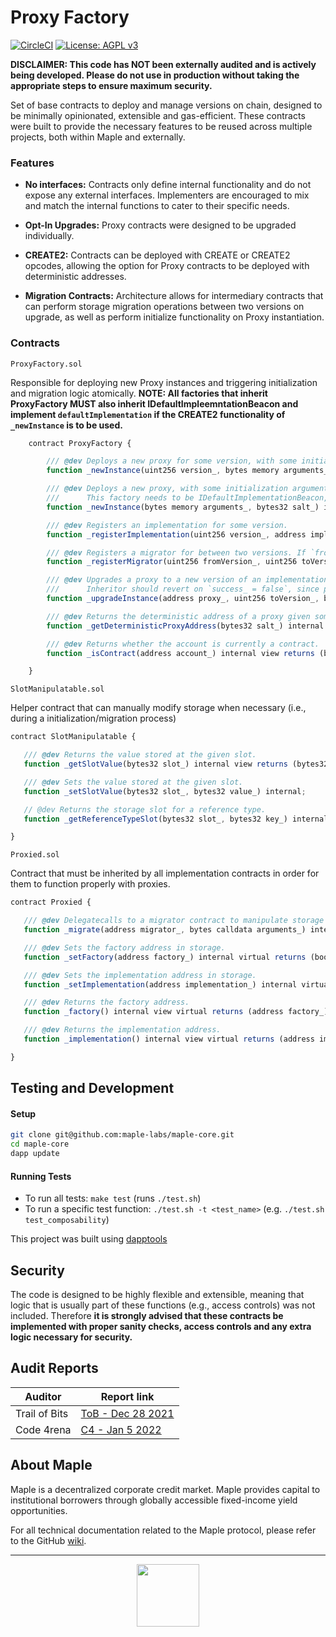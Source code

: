 # Proxy Factory

[![CircleCI](https://circleci.com/gh/maple-labs/proxy-factory/tree/main.svg?style=svg)](https://circleci.com/gh/maple-labs/proxy-factory/tree/main) [![License: AGPL v3](https://img.shields.io/badge/License-AGPL%20v3-blue.svg)](https://www.gnu.org/licenses/agpl-3.0)

**DISCLAIMER: This code has NOT been externally audited and is actively being developed. Please do not use in production without taking the appropriate steps to ensure maximum security.**

Set of base contracts to deploy and manage versions on chain, designed to be minimally opinionated, extensible and gas-efficient. These contracts were built to provide the necessary features to be reused across multiple projects, both within Maple and externally.

### Features
- **No interfaces:** Contracts only define internal functionality and do not expose any external interfaces. Implementers are encouraged to mix and match the internal functions to cater to their specific needs.

- **Opt-In Upgrades:** Proxy contracts were designed to be upgraded individually.

- **CREATE2:** Contracts can be deployed with CREATE or CREATE2 opcodes, allowing the option for Proxy contracts to be deployed with deterministic addresses.

- **Migration Contracts:** Architecture allows for intermediary contracts that can perform storage migration operations between two versions on upgrade, as well as perform initialize functionality on Proxy instantiation.

### Contracts

`ProxyFactory.sol`

Responsible for deploying new Proxy instances and triggering initialization and migration logic atomically.
**NOTE: All factories that inherit ProxyFactory MUST also inherit IDefaultImpleemntationBeacon and implement `defaultImplementation` if the CREATE2 functionality of `_newInstance` is to be used.**

```js
    contract ProxyFactory {

        /// @dev Deploys a new proxy for some version, with some initialization arguments, using `create` (i.e. factory's nonce determines the address).
        function _newInstance(uint256 version_, bytes memory arguments_) internal virtual returns (bool success_, address proxy_);

        /// @dev Deploys a new proxy, with some initialization arguments, using `create2` (i.e. salt determines the address).
        ///      This factory needs to be IDefaultImplementationBeacon, since the proxy will pull its implementation from it.
        function _newInstance(bytes memory arguments_, bytes32 salt_) internal virtual returns (bool success_, address proxy_);

        /// @dev Registers an implementation for some version.
        function _registerImplementation(uint256 version_, address implementation_) internal virtual returns (bool success_);

        /// @dev Registers a migrator for between two versions. If `fromVersion_ == toVersion_`, migrator is an initializer.
        function _registerMigrator(uint256 fromVersion_, uint256 toVersion_, address migrator_) internal virtual returns (bool success_);

        /// @dev Upgrades a proxy to a new version of an implementation, with some migration arguments.
        ///      Inheritor should revert on `success_ = false`, since proxy can be set to new implementation, but failed to migrate.
        function _upgradeInstance(address proxy_, uint256 toVersion_, bytes memory arguments_) internal virtual returns (bool success_);

        /// @dev Returns the deterministic address of a proxy given some salt.
        function _getDeterministicProxyAddress(bytes32 salt_) internal virtual view returns (address deterministicProxyAddress_);

        /// @dev Returns whether the account is currently a contract.
        function _isContract(address account_) internal view returns (bool isContract_);

    }
```

`SlotManipulatable.sol`

Helper contract that can manually modify storage when necessary (i.e., during a initialization/migration process)

 ```js
 contract SlotManipulatable {

    /// @dev Returns the value stored at the given slot.
    function _getSlotValue(bytes32 slot_) internal view returns (bytes32 value_);

    /// @dev Sets the value stored at the given slot.
    function _setSlotValue(bytes32 slot_, bytes32 value_) internal;

    // @dev Returns the storage slot for a reference type.
    function _getReferenceTypeSlot(bytes32 slot_, bytes32 key_) internal pure returns (bytes32 value_);

}
```

`Proxied.sol`

Contract that must be inherited by all implementation contracts in order for them to function properly with proxies.


 ```js
 contract Proxied {

    /// @dev Delegatecalls to a migrator contract to manipulate storage during an inititalization or migration.
    function _migrate(address migrator_, bytes calldata arguments_) internal virtual returns (bool success_);

    /// @dev Sets the factory address in storage.
    function _setFactory(address factory_) internal virtual returns (bool success_);

    /// @dev Sets the implementation address in storage.
    function _setImplementation(address implementation_) internal virtual returns (bool success_);

    /// @dev Returns the factory address.
    function _factory() internal view virtual returns (address factory_);

    /// @dev Returns the implementation address.
    function _implementation() internal view virtual returns (address implementation_)

}
```

## Testing and Development
#### Setup
```sh
git clone git@github.com:maple-labs/maple-core.git
cd maple-core
dapp update
```
#### Running Tests
- To run all tests: `make test` (runs `./test.sh`)
- To run a specific test function: `./test.sh -t <test_name>` (e.g. `./test.sh test_composability`)

This project was built using <a href="https://github.com/dapphub/dapptools">dapptools</a>

## Security

The code is designed to be highly flexible and extensible, meaning that logic that is usually part of these functions (e.g., access controls) was not included. Therefore **it is strongly advised that these contracts be implemented with proper sanity checks, access controls and any extra logic necessary for security.**

## Audit Reports
| Auditor | Report link |
|---|---|
| Trail of Bits                            | [ToB - Dec 28 2021](https://docs.google.com/viewer?url=https://github.com/maple-labs/maple-core/files/7847684/Maple.Finance.-.Final.Report_v3.pdf) |
| Code 4rena                             | [C4 - Jan 5 2022](https://code4rena.com/reports/2021-12-maple/) |

## About Maple
Maple is a decentralized corporate credit market. Maple provides capital to institutional borrowers through globally accessible fixed-income yield opportunities.

For all technical documentation related to the Maple protocol, please refer to the GitHub [wiki](https://github.com/maple-labs/maple-core/wiki).

---

<p align="center">
  <img src="https://user-images.githubusercontent.com/44272939/116272804-33e78d00-a74f-11eb-97ab-77b7e13dc663.png" height="100" />
</p>
